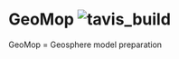 # GeoMop ![tavis_build](https://api.travis-ci.org/GeoMop/GeoMop.svg?branch=master)
GeoMop = Geosphere model preparation 
